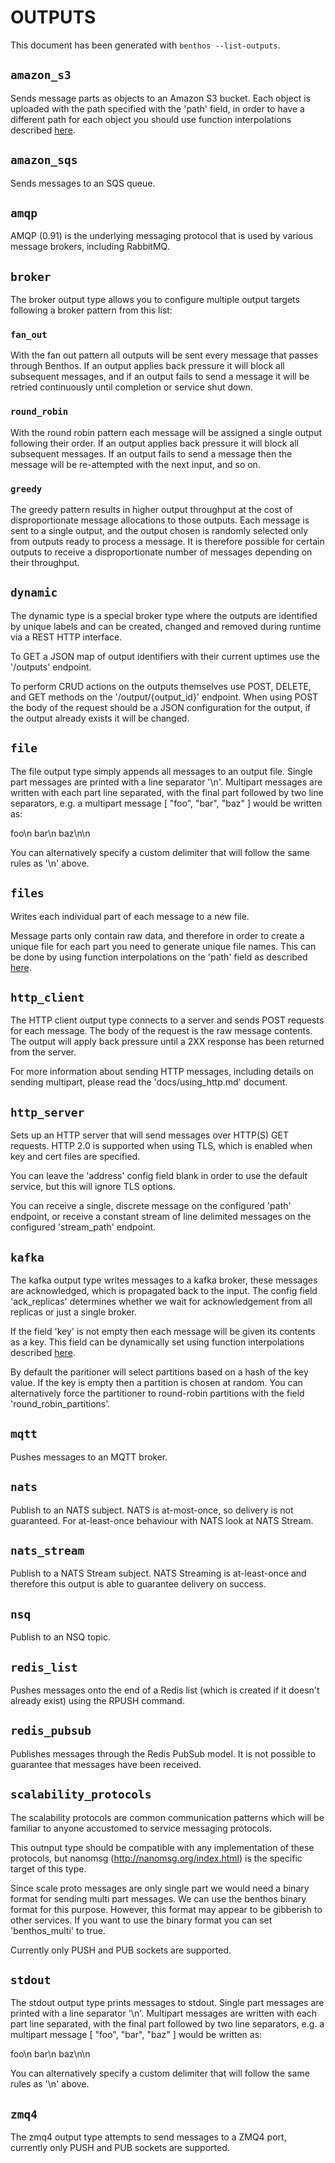 OUTPUTS
=======

This document has been generated with `benthos --list-outputs`.

## `amazon_s3`

Sends message parts as objects to an Amazon S3 bucket. Each object is uploaded
with the path specified with the 'path' field, in order to have a different path
for each object you should use function interpolations described
[here](../config_interpolation.md#functions).

## `amazon_sqs`

Sends messages to an SQS queue.

## `amqp`

AMQP (0.91) is the underlying messaging protocol that is used by various message
brokers, including RabbitMQ.

## `broker`

The broker output type allows you to configure multiple output targets following
a broker pattern from this list:

### `fan_out`

With the fan out pattern all outputs will be sent every message that passes
through Benthos. If an output applies back pressure it will block all subsequent
messages, and if an output fails to send a message it will be retried
continuously until completion or service shut down.

### `round_robin`

With the round robin pattern each message will be assigned a single output
following their order. If an output applies back pressure it will block all
subsequent messages. If an output fails to send a message then the message will
be re-attempted with the next input, and so on.

### `greedy`

The greedy pattern results in higher output throughput at the cost of
disproportionate message allocations to those outputs. Each message is sent to a
single output, and the output chosen is randomly selected only from outputs
ready to process a message. It is therefore possible for certain outputs to
receive a disproportionate number of messages depending on their throughput.

## `dynamic`

The dynamic type is a special broker type where the outputs are identified by
unique labels and can be created, changed and removed during runtime via a REST
HTTP interface.

To GET a JSON map of output identifiers with their current uptimes use the
'/outputs' endpoint.

To perform CRUD actions on the outputs themselves use POST, DELETE, and GET
methods on the '/output/{output_id}' endpoint. When using POST the body of the
request should be a JSON configuration for the output, if the output already
exists it will be changed.

## `file`

The file output type simply appends all messages to an output file. Single part
messages are printed with a line separator '\n'. Multipart messages are written
with each part line separated, with the final part followed by two line
separators, e.g. a multipart message [ "foo", "bar", "baz" ] would be written
as:

foo\n
bar\n
baz\n\n

You can alternatively specify a custom delimiter that will follow the same rules
as '\n' above.

## `files`

Writes each individual part of each message to a new file.

Message parts only contain raw data, and therefore in order to create a unique
file for each part you need to generate unique file names. This can be done by
using function interpolations on the 'path' field as described
[here](../config_interpolation.md#functions).

## `http_client`

The HTTP client output type connects to a server and sends POST requests for
each message. The body of the request is the raw message contents. The output
will apply back pressure until a 2XX response has been returned from the server.

For more information about sending HTTP messages, including details on sending
multipart, please read the 'docs/using_http.md' document.

## `http_server`

Sets up an HTTP server that will send messages over HTTP(S) GET requests. HTTP
2.0 is supported when using TLS, which is enabled when key and cert files are
specified.

You can leave the 'address' config field blank in order to use the default
service, but this will ignore TLS options.

You can receive a single, discrete message on the configured 'path' endpoint, or
receive a constant stream of line delimited messages on the configured
'stream_path' endpoint.

## `kafka`

The kafka output type writes messages to a kafka broker, these messages are
acknowledged, which is propagated back to the input. The config field
'ack_replicas' determines whether we wait for acknowledgement from all replicas
or just a single broker.

If the field 'key' is not empty then each message will be given its contents as
a key. This field can be dynamically set using function interpolations described
[here](../config_interpolation.md#functions).

By default the paritioner will select partitions based on a hash of the key
value. If the key is empty then a partition is chosen at random. You can
alternatively force the partitioner to round-robin partitions with the field
'round_robin_partitions'.

## `mqtt`

Pushes messages to an MQTT broker.

## `nats`

Publish to an NATS subject. NATS is at-most-once, so delivery is not guaranteed.
For at-least-once behaviour with NATS look at NATS Stream.

## `nats_stream`

Publish to a NATS Stream subject. NATS Streaming is at-least-once and therefore
this output is able to guarantee delivery on success.

## `nsq`

Publish to an NSQ topic.

## `redis_list`

Pushes messages onto the end of a Redis list (which is created if it doesn't
already exist) using the RPUSH command.

## `redis_pubsub`

Publishes messages through the Redis PubSub model. It is not possible to
guarantee that messages have been received.

## `scalability_protocols`

The scalability protocols are common communication patterns which will be
familiar to anyone accustomed to service messaging protocols.

This outnput type should be compatible with any implementation of these
protocols, but nanomsg (http://nanomsg.org/index.html) is the specific target of
this type.

Since scale proto messages are only single part we would need a binary format
for sending multi part messages. We can use the benthos binary format for this
purpose. However, this format may appear to be gibberish to other services. If
you want to use the binary format you can set 'benthos_multi' to true.

Currently only PUSH and PUB sockets are supported.

## `stdout`

The stdout output type prints messages to stdout. Single part messages are
printed with a line separator '\n'. Multipart messages are written with each
part line separated, with the final part followed by two line separators, e.g.
a multipart message [ "foo", "bar", "baz" ] would be written as:

foo\n
bar\n
baz\n\n

You can alternatively specify a custom delimiter that will follow the same rules
as '\n' above.

## `zmq4`

The zmq4 output type attempts to send messages to a ZMQ4 port, currently only
PUSH and PUB sockets are supported.
